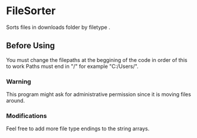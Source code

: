# FileSorter
 Sorts files in downloads folder by filetype .

## Before Using
You must change the filepaths at the beggining of the code in order of this to work Paths must end in "/" for example  "C:/Users/".

### Warning
This program might ask for administrative permission since it is moving files around.

### Modifications
Feel free to add more file type endings to the string arrays.
